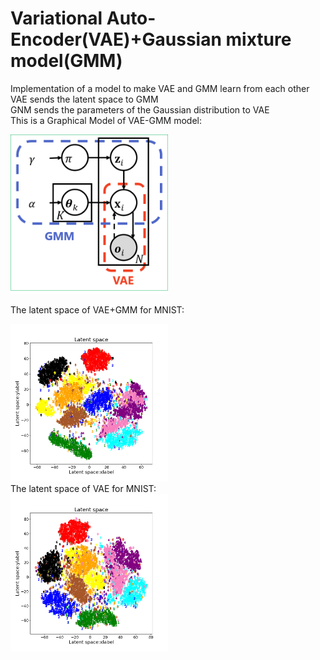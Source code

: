 # Variational Auto-Encoder(VAE)+Gaussian mixture model(GMM)
Implementation of a model to make VAE and GMM learn from each other  
VAE sends the latent space to GMM  
GNM sends the parameters of the Gaussian distribution to VAE  
This is a Graphical Model of VAE-GMM model:  
<div>
	<img src='/image/vae_gmm.png' width=50%>
</div>

The latent space of VAE+GMM for MNIST:  
<div>
	<img src='/image/b.png' width=50%>
</div>
The latent space of VAE for MNIST:  
<div>
	<img src='/image/a.png' width=50%>
</div>
